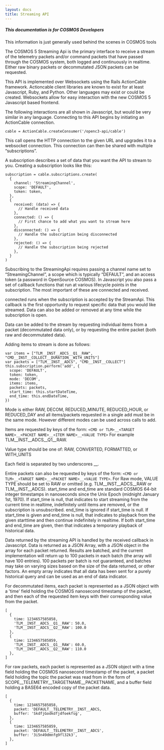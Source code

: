 ```yaml
---
layout: docs
title: Streaming API
---
```


<div class="note">
  <h5>This documentation is for COSMOS Developers</h5>
  <p markdown="1">This information is just generally used behind the scenes in COSMOS tools</p>
</div>

The COSMOS 5 Streaming Api is the primary interface to receive a stream of the telemetry packets and/or command packets that have passed through the COSMOS system, both logged and continuously in realtime. Either raw binary packets or decommutated JSON packets can be requested.

This API is implemented over Websockets using the Rails ActionCable framework. Actioncable client libraries are known to exist for at least Javascript, Ruby, and Python. Other languages may exist or could be created. Websockets allow for easy interaction with the new COSMOS 5 Javascript based frontend.

The following interactions are all shown in Javascript, but would be very similar in any language.
Connecting to this API begins by initiating an ActionCable connection.

```
cable = ActionCable.createConsumer('/openc3-api/cable')
```

This call opens the HTTP connection to the given URL and upgrades it to a websocket connection. This connection can then be shared with multiple “subscriptions”.

A subscription describes a set of data that you want the API to stream to you. Creating a subscription looks like this:

```
subscription = cable.subscriptions.create(
  {
    channel: 'StreamingChannel',
    scope: 'DEFAULT',
    token: token,
  },
  {
    received: (data) => {
      // Handle received data
    },
    connected: () => {
      // First chance to add what you want to stream here
    },
    disconnected: () => {
      // Handle the subscription being disconnected
    },
    rejected: () => {
      // Handle the subscription being rejected
    },
  }
)
```

Subscribing to the StreamingApi requires passing a channel name set to “StreamingChannel”, a scope which is typically “DEFAULT”, and an access token (a password in OpenSource COSMOS). In Javascript you also pass a set of callback functions that run at various lifecycle points in the subscription. The most important of these are connected and received.

connected runs when the subscription is accepted by the StreamApi. This callback is the first opportunity to request specific data that you would like streamed. Data can also be added or removed at any time while the subscription is open.

Data can be added to the stream by requesting individual items from a packet (decommutated data only), or by requesting the entire packet (both raw and decommutated data).

Adding items to stream is done as follows:

```
var items = ["TLM__INST__ADCS__Q1__RAW", "CMD__INST__COLLECT__DURATION__WITH_UNITS"]
var packets = ["TLM__INST__ADCS", "CMD__INST__COLLECT"]
this.subscription.perform('add', {
  scope: 'DEFAULT',
  token: token,
  mode: 'DECOM',
  items: items,
  packets: packets,
  start_time: this.startDateTime,
  end_time: this.endDateTime,
})
```

Mode is either RAW, DECOM, REDUCED_MINUTE, REDUCED_HOUR, or REDUCED_DAY and all items/packets requested in a single add must be in the same mode. However different modes can be used across calls to add.

Items are requested by keys of the form: `<CMD or TLM>__<TARGET NAME>__<PACKET NAME>__<ITEM NAME>__<VALUE TYPE>`
For example TLM\_\_INST\_\_ADCS\_\_Q1\_\_RAW.

Value type should be one of: RAW, CONVERTED, FORMATTED, or WITH_UNITS

Each field is separated by two underscores \_\_.

Entire packets can also be requested by keys of the form: `<CMD or TLM>__<TARGET NAME>__<PACKET NAME>__<VALUE TYPE>`. For Raw mode, VALUE TYPE should be set to RAW or omitted (e.g. TLM\_\_INST\_\_ADCS\_\_RAW or TLM\_\_INST\_\_ADCS).
start_time and end_time are standard COSMOS 64-bit integer timestamps in nanoseconds since the Unix Epoch (midnight January 1st, 1970). If start_time is null, that indicates to start streaming from the current time in realtime, indefinitely until items are removed, or the subscription is unsubscribed. end_time is ignored if start_time is null. If start_time is given and end_time is null, that indicates to playback from the given starttime and then continue indefinitely in realtime. If both start_time and end_time are given, then that indicates a temporary playback of historical data.

Data returned by the streaming API is handled by the received callback in Javascript. Data is returned as a JSON Array, with a JSON object in the array for each packet returned. Results are batched, and the current implementation will return up to 100 packets in each batch (the array will have 100 entries). 100 packets per batch is not guaranteed, and batches may take on varying sizes based on the size of the data returned, or other factors. An empty array indicates that all data has been sent for a purely historical query and can be used as an end of data indicator.

For decommutated items, each packet is represented as a JSON object with a 'time' field holding the COSMOS nanosecond timestamp of the packet, and then each of the requested item keys with their corresponding value from the packet.

```
[
  {
    time: 1234657585858,
    'TLM__INST__ADCS__Q1__RAW': 50.0,
    'TLM__INST__ADCS__Q2__RAW': 100.0
  },
  {
    time: 1234657585859,
    'TLM__INST__ADCS__Q1__RAW': 60.0,
    'TLM__INST__ADCS__Q2__RAW': 110.0
  },
]
```

For raw packets, each packet is represented as a JSON object with a time field holding the COSMOS nanosecond timestamp of the packet, a packet field holding the topic the packet was read from in the form of SCOPE\_\_TELEMETRY\_\_TARGETNAME\_\_PACKETNAME, and a buffer field holding a BASE64 encoded copy of the packet data.

```
[
  {
    time: 1234657585858,
    packet: 'DEFAULT__TELEMETRY__INST__ADCS,
    buffer: 'SkdfjGodkdfjdfoekfsg',
  },
  {
    time: 1234657585859,
    packet: 'DEFAULT__TELEMETRY__INST__ADCS',
    buffer: '3i5n49dmnfg9fl32k3',
  },
]
```
